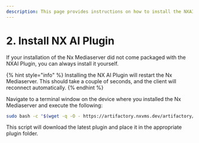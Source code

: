 ```yaml
---
description: This page provides instructions on how to install the NXAI Plugin
---
```


# 2. Install NX AI Plugin

If your installation of the Nx Mediaserver did not come packaged with the NXAI Plugin, you can always install it yourself.

{% hint style="info" %}
Installing the NX AI Plugin will restart the Nx Mediaserver. This should take a couple of seconds, and the client will reconnect automatically.
{% endhint %}

Navigate to a terminal window on the device where you installed the Nx Mediaserver and execute the following:

```bash
sudo bash -c "$(wget -q -O - https://artifactory.nxvms.dev/artifactory/nxai_open/NXAIPlugin/install.sh)"
```

This script will download the latest plugin and place it in the appropriate plugin folder.&#x20;
